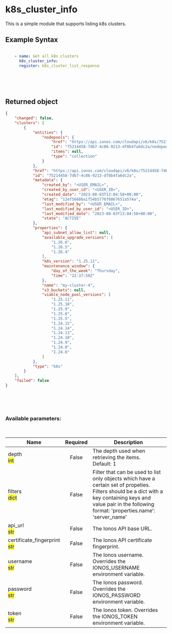 # k8s_cluster_info

This is a simple module that supports listing k8s clusters.

## Example Syntax


```yaml

    - name: Get all k8s clusters
      k8s_cluster_info:
      register: k8s_cluster_list_response

```

&nbsp;

&nbsp;
## Returned object
```json
{
    "changed": false,
    "clusters": [
        {
            "entities": {
                "nodepools": {
                    "href": "https://api.ionos.com/cloudapi/v6/k8s/75214458-7d67-4c86-9213-df8b4fa6dc2a/nodepools",
                    "id": "75214458-7d67-4c86-9213-df8b4fa6dc2a/nodepools",
                    "items": null,
                    "type": "collection"
                }
            },
            "href": "https://api.ionos.com/cloudapi/v6/k8s/75214458-7d67-4c86-9213-df8b4fa6dc2a",
            "id": "75214458-7d67-4c86-9213-df8b4fa6dc2a",
            "metadata": {
                "created_by": "<USER_EMAIL>",
                "created_by_user_id": "<USER_ID>",
                "created_date": "2023-08-03T13:04:58+00:00",
                "etag": "12ef56686a1f54b5776f6067651a574a",
                "last_modified_by": "<USER_EMAIL>",
                "last_modified_by_user_id": "<USER_ID>",
                "last_modified_date": "2023-08-03T13:04:58+00:00",
                "state": "ACTIVE"
            },
            "properties": {
                "api_subnet_allow_list": null,
                "available_upgrade_versions": [
                    "1.26.6",
                    "1.26.5",
                    "1.26.4"
                ],
                "k8s_version": "1.25.11",
                "maintenance_window": {
                    "day_of_the_week": "Thursday",
                    "time": "22:37:58Z"
                },
                "name": "my-cluster-4",
                "s3_buckets": null,
                "viable_node_pool_versions": [
                    "1.25.11",
                    "1.25.10",
                    "1.25.9",
                    "1.25.6",
                    "1.25.5",
                    "1.24.15",
                    "1.24.14",
                    "1.24.13",
                    "1.24.10",
                    "1.24.9",
                    "1.24.8",
                    "1.24.6"
                ]
            },
            "type": "k8s"
        }
    ],
    "failed": false
}

```

&nbsp;

&nbsp;
### Available parameters:
&nbsp;

<table data-full-width="true">
  <thead>
    <tr>
      <th width="22.8vw">Name</th>
      <th width="10.8vw" align="center">Required</th>
      <th>Description</th>
    </tr>
  </thead>
  <tbody>
  <tr>
  <td>depth<br/><mark style="color:blue;">int</mark></td>
  <td align="center">False</td>
  <td>The depth used when retrieving the items.<br />Default: 1</td>
  </tr>
  <tr>
  <td>filters<br/><mark style="color:blue;">dict</mark></td>
  <td align="center">False</td>
  <td>Filter that can be used to list only objects which have a certain set of propeties. Filters should be a dict with a key containing keys and value pair in the following format: 'properties.name': 'server_name'</td>
  </tr>
  <tr>
  <td>api_url<br/><mark style="color:blue;">str</mark></td>
  <td align="center">False</td>
  <td>The Ionos API base URL.</td>
  </tr>
  <tr>
  <td>certificate_fingerprint<br/><mark style="color:blue;">str</mark></td>
  <td align="center">False</td>
  <td>The Ionos API certificate fingerprint.</td>
  </tr>
  <tr>
  <td>username<br/><mark style="color:blue;">str</mark></td>
  <td align="center">False</td>
  <td>The Ionos username. Overrides the IONOS_USERNAME environment variable.</td>
  </tr>
  <tr>
  <td>password<br/><mark style="color:blue;">str</mark></td>
  <td align="center">False</td>
  <td>The Ionos password. Overrides the IONOS_PASSWORD environment variable.</td>
  </tr>
  <tr>
  <td>token<br/><mark style="color:blue;">str</mark></td>
  <td align="center">False</td>
  <td>The Ionos token. Overrides the IONOS_TOKEN environment variable.</td>
  </tr>
  </tbody>
</table>
